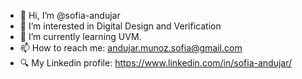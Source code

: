 - 👋 Hi, I’m @sofia-andujar
- 👀 I’m interested in Digital Design and Verification
- 🌱 I’m currently learning UVM.
- 📫 How to reach me: andujar.munoz.sofia@gmail.com
- 🔍 My Linkedin profile: https://www.linkedin.com/in/sofia-andujar/

<!---
sofia-andujar/sofia-andujar is a ✨ special ✨ repository because its `README.md` (this file) appears on your GitHub profile.
You can click the Preview link to take a look at your changes.
--->
